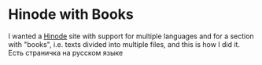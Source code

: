 # Hinode with Books

I wanted a [Hinode](https://github.com/gethinode/hinode) site with support for multiple languages and for a section with "books", i.e. texts divided into multiple files, and this is how I did it.  
Есть страничка на русском языке  
